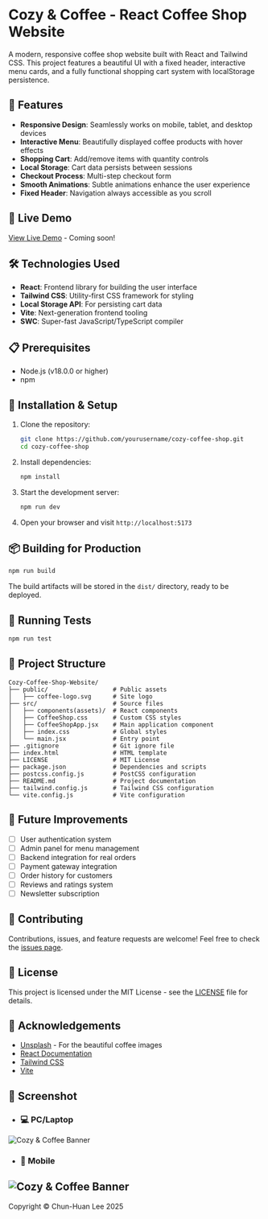 # Cozy & Coffee - React Coffee Shop Website

A modern, responsive coffee shop website built with React and Tailwind CSS. This project features a beautiful UI with a fixed header, interactive menu cards, and a fully functional shopping cart system with localStorage persistence.

## 🌟 Features

- **Responsive Design**: Seamlessly works on mobile, tablet, and desktop devices
- **Interactive Menu**: Beautifully displayed coffee products with hover effects
- **Shopping Cart**: Add/remove items with quantity controls
- **Local Storage**: Cart data persists between sessions
- **Checkout Process**: Multi-step checkout form
- **Smooth Animations**: Subtle animations enhance the user experience
- **Fixed Header**: Navigation always accessible as you scroll

## 🚀 Live Demo

[View Live Demo](#) - Coming soon!

## 🛠️ Technologies Used

- **React**: Frontend library for building the user interface
- **Tailwind CSS**: Utility-first CSS framework for styling
- **Local Storage API**: For persisting cart data
- **Vite**: Next-generation frontend tooling
- **SWC**: Super-fast JavaScript/TypeScript compiler

## 📋 Prerequisites

- Node.js (v18.0.0 or higher)
- npm

## 🔧 Installation & Setup

1. Clone the repository:
   ```bash
   git clone https://github.com/yourusername/cozy-coffee-shop.git
   cd cozy-coffee-shop
   ```

2. Install dependencies:
   ```bash
   npm install
   ```

3. Start the development server:
   ```bash
   npm run dev
   ```

4. Open your browser and visit `http://localhost:5173`

## 📦 Building for Production

```bash
npm run build
```

The build artifacts will be stored in the `dist/` directory, ready to be deployed.

## 🧪 Running Tests

```bash
npm run test
```

## 📂 Project Structure

```
Cozy-Coffee-Shop-Website/
├── public/                  # Public assets
│   ├── coffee-logo.svg      # Site logo
├── src/                     # Source files
│   ├── components(assets)/  # React components
│   ├── CoffeeShop.css       # Custom CSS styles
│   ├── CoffeeShopApp.jsx    # Main application component
│   ├── index.css            # Global styles
│   └── main.jsx             # Entry point
├── .gitignore               # Git ignore file
├── index.html               # HTML template
├── LICENSE                  # MIT License
├── package.json             # Dependencies and scripts
├── postcss.config.js        # PostCSS configuration
├── README.md                # Project documentation
├── tailwind.config.js       # Tailwind CSS configuration
└── vite.config.js           # Vite configuration
```

## 🎯 Future Improvements

- [ ] User authentication system
- [ ] Admin panel for menu management
- [ ] Backend integration for real orders
- [ ] Payment gateway integration
- [ ] Order history for customers
- [ ] Reviews and ratings system
- [ ] Newsletter subscription

## 🤝 Contributing

Contributions, issues, and feature requests are welcome! Feel free to check the [issues page](#).

## 📜 License

This project is licensed under the MIT License - see the [LICENSE](LICENSE) file for details.

## 👏 Acknowledgements

- [Unsplash](https://unsplash.com/) - For the beautiful coffee images
- [React Documentation](https://reactjs.org/)
- [Tailwind CSS](https://tailwindcss.com/)
- [Vite](https://vitejs.dev/)

## 📸 Screenshot

- ### 💻 PC/Laptop
![Cozy & Coffee Banner](/public/screenshot.png)

- ### 📱 Mobile
![Cozy & Coffee Banner](/public/screenshot-mobile.png)
---

Copyright © Chun-Huan Lee 2025
